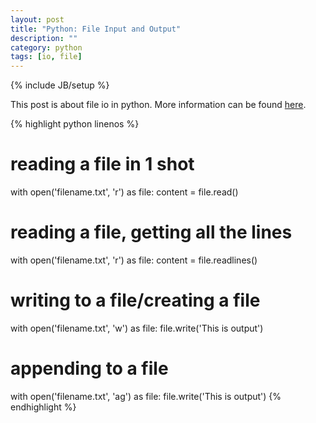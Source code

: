 ```yaml
---
layout: post
title: "Python: File Input and Output"
description: ""
category: python
tags: [io, file]
---
```

{% include JB/setup %}

This post is about file io in python. More information can be found [here](https://docs.python.org/2/tutorial/inputoutput.html#reading-and-writing-files).

{% highlight python linenos %}
# reading a file in 1 shot
with open('filename.txt', 'r') as file:
    content = file.read()

# reading a file, getting all the lines
with open('filename.txt', 'r') as file:
    content = file.readlines()

# writing to a file/creating a file
with open('filename.txt', 'w') as file:
    file.write('This is output')

# appending to a file
with open('filename.txt', 'ag') as file:
    file.write('This is output')
{% endhighlight %}